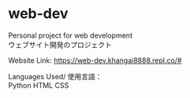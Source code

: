 # web-dev
Personal project for web development\
ウェブサイト開発のプロジェクト

Website Link: https://web-dev.khangai8888.repl.co/#

Languages Used/ 使用言語：\
Python HTML CSS
